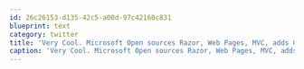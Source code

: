 ```yaml
---
id: 26c26153-d135-42c5-a00d-97c42160c831
blueprint: text
category: twitter
title: 'Very Cool. Microsoft Open sources Razor, Web Pages, MVC, adds Git to Codeplex and allows users to contribute. ow.ly/adEyL'
caption: 'Very Cool. Microsoft Open sources Razor, Web Pages, MVC, adds Git to Codeplex and allows users to contribute. <a href="http://ow.ly/adEyL" title="http://ow.ly/adEyL" class="link link_untco">ow.ly/adEyL</a>'
---
```

